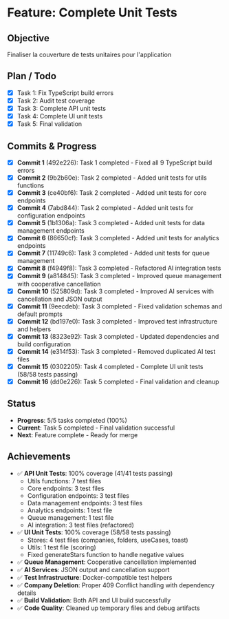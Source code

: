 # Feature: Complete Unit Tests

## Objective
Finaliser la couverture de tests unitaires pour l'application

## Plan / Todo
- [x] Task 1: Fix TypeScript build errors
- [x] Task 2: Audit test coverage
- [x] Task 3: Complete API unit tests
- [x] Task 4: Complete UI unit tests
- [x] Task 5: Final validation

## Commits & Progress
- [x] **Commit 1** (492e226): Task 1 completed - Fixed all 9 TypeScript build errors
- [x] **Commit 2** (9b2b60e): Task 2 completed - Added unit tests for utils functions
- [x] **Commit 3** (ce40bf6): Task 2 completed - Added unit tests for core endpoints
- [x] **Commit 4** (7abd844): Task 2 completed - Added unit tests for configuration endpoints
- [x] **Commit 5** (1b1306a): Task 3 completed - Added unit tests for data management endpoints
- [x] **Commit 6** (86650cf): Task 3 completed - Added unit tests for analytics endpoints
- [x] **Commit 7** (11749c6): Task 3 completed - Added unit tests for queue management
- [x] **Commit 8** (f4949f8): Task 3 completed - Refactored AI integration tests
- [x] **Commit 9** (a814845): Task 3 completed - Improved queue management with cooperative cancellation
- [x] **Commit 10** (525809d): Task 3 completed - Improved AI services with cancellation and JSON output
- [x] **Commit 11** (9eecdeb): Task 3 completed - Fixed validation schemas and default prompts
- [x] **Commit 12** (bd197e0): Task 3 completed - Improved test infrastructure and helpers
- [x] **Commit 13** (8323e92): Task 3 completed - Updated dependencies and build configuration
- [x] **Commit 14** (e314f53): Task 3 completed - Removed duplicated AI test files
- [x] **Commit 15** (0302205): Task 4 completed - Complete UI unit tests (58/58 tests passing)
- [x] **Commit 16** (dd0e226): Task 5 completed - Final validation and cleanup

## Status
- **Progress**: 5/5 tasks completed (100%)
- **Current**: Task 5 completed - Final validation successful
- **Next**: Feature complete - Ready for merge

## Achievements
- ✅ **API Unit Tests**: 100% coverage (41/41 tests passing)
  - Utils functions: 7 test files
  - Core endpoints: 3 test files
  - Configuration endpoints: 3 test files
  - Data management endpoints: 3 test files
  - Analytics endpoints: 1 test file
  - Queue management: 1 test file
  - AI integration: 3 test files (refactored)
- ✅ **UI Unit Tests**: 100% coverage (58/58 tests passing)
  - Stores: 4 test files (companies, folders, useCases, toast)
  - Utils: 1 test file (scoring)
  - Fixed generateStars function to handle negative values
- ✅ **Queue Management**: Cooperative cancellation implemented
- ✅ **AI Services**: JSON output and cancellation support
- ✅ **Test Infrastructure**: Docker-compatible test helpers
- ✅ **Company Deletion**: Proper 409 Conflict handling with dependency details
- ✅ **Build Validation**: Both API and UI build successfully
- ✅ **Code Quality**: Cleaned up temporary files and debug artifacts

